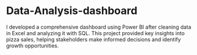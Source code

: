 # Data-Analysis-dashboard
I developed a comprehensive dashboard using Power BI after cleaning data in Excel and analyzing it with SQL. This project provided key insights into pizza sales, helping stakeholders make informed decisions and identify growth opportunities.
